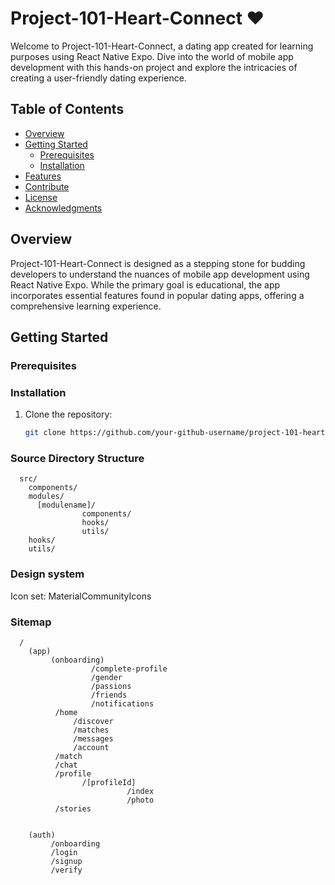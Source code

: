 # Project-101-Heart-Connect :heart:

Welcome to Project-101-Heart-Connect, a dating app created for learning purposes using React Native Expo. Dive into the world of mobile app development with this hands-on project and explore the intricacies of creating a user-friendly dating experience.

## Table of Contents

- [Overview](#overview)
- [Getting Started](#getting-started)
  - [Prerequisites](#prerequisites)
  - [Installation](#installation)
- [Features](#features)
- [Contribute](#contribute)
- [License](#license)
- [Acknowledgments](#acknowledgments)

## Overview

Project-101-Heart-Connect is designed as a stepping stone for budding developers to understand the nuances of mobile app development using React Native Expo. While the primary goal is educational, the app incorporates essential features found in popular dating apps, offering a comprehensive learning experience.

## Getting Started

### Prerequisites

### Installation

1. Clone the repository:
   ```bash
   git clone https://github.com/your-github-username/project-101-heart-connect.git
   ```

### Source Directory Structure

```
  src/
    components/
    modules/
      [modulename]/
                components/
                hooks/
                utils/
    hooks/
    utils/
```


### Design system
Icon set: MaterialCommunityIcons

### Sitemap

```
  /
    (app)
         (onboarding)
                  /complete-profile
                  /gender
                  /passions
                  /friends
                  /notifications
          /home
              /discover
              /matches
              /messages
              /account
          /match
          /chat
          /profile
                /[profileId]
                          /index
                          /photo
          /stories
          
        
    (auth)
         /onboarding
         /login
         /signup
         /verify
```
